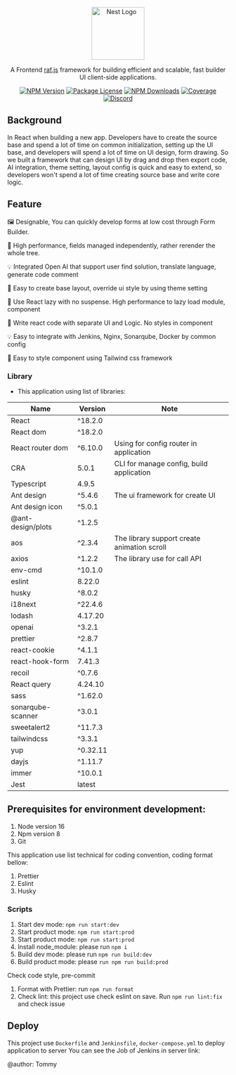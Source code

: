 <p align="center">
  <a href="https://github.com/duynk2903/react-ant-framework" target="blank"><img src="https://gw.alipayobjects.com/zos/antfincdn/upvrAjAPQX/Logo_Tech%252520UI.svg" width="120" alt="Nest Logo" /></a>
</p>
 <p align="center">A Frontend <a href="https://github.com/duynk2903/react-ant-framework" target="_blank">raf.js</a> framework for building efficient and scalable, fast builder UI client-side applications.</p>
    <p align="center">
<a href="#" target="_blank"><img src="https://img.shields.io/npm/v/core.svg" alt="NPM Version" /></a>
<a href="#" target="_blank"><img src="https://img.shields.io/npm/l/core.svg" alt="Package License" /></a>
<a href="#" target="_blank"><img src="https://img.shields.io/npm/dm/common.svg" alt="NPM Downloads" /></a>
<a href="#" target="_blank"><img src="https://coveralls.io/repos/github/raf/badge.svg?branch=master#9" alt="Coverage" /></a>
<a href="#" target="_blank"><img src="https://img.shields.io/badge/discord-online-brightgreen.svg" alt="Discord"/></a>
</p>

## Background
In React when building a new app. Developers have to create the source base and spend a lot of time on common initialization, setting up the UI base, and developers will spend a lot of time on UI design, form drawing. So we built a framework that can design UI by drag and drop then export code, AI integration, theme setting, layout config is quick and easy to extend, so developers won't spend a lot of time creating source base and write core logic.

## Feature
<p>🖼 Designable, You can quickly develop forms at low cost through Form Builder.</p>
<p>🚀 High performance, fields managed independently, rather rerender the whole tree.</p>
<p>💡 Integrated Open AI that support user find solution, translate language, generate code comment</p>
<p>🎨 Easy to create base layout, override ui style by using theme setting</p>
<p>🏅 Use React lazy with no suspense. High performance to lazy load module, component</p>
<p>🌯 Write react code with separate UI and Logic. No styles in component</p>
<p>💡 Easy to integrate with Jenkins, Nginx, Sonarqube, Docker by common config</p>
<p>🎨 Easy to style component using Tailwind css framework</p>

### Library
- This application using list of libraries:

| Name                               | Version                | Note                                        |
|------------------------------------|------------------------|---------------------------------------------|
| React                              | ^18.2.0                |                                             |
| React dom                          | ^18.2.0                |                                             |
| React router dom                   | ^6.10.0                | Using for config router in application      |
| CRA                                | 5.0.1                  | CLI for manage config, build application    |
| Typescript                         | 4.9.5                  |                                             |
| Ant design                         | ^5.4.6                 | The ui framework for create UI              |
| Ant design icon                    | ^5.0.1                 |                                             |
| @ant-design/plots                  | ^1.2.5                 |                                             |
| aos                                | ^2.3.4                 | The library support create animation scroll |
| axios                              | ^1.2.2                 | The library use for call API                |
| env-cmd                            | ^10.1.0                |                                             |
| eslint                             | 8.22.0                 |                                             |
| husky                              | ^8.0.2                 |                                             |
| i18next                            | ^22.4.6                |                                             |
| lodash                             | 4.17.20                |                                             |
| openai                             | ^3.2.1                 |                                             |
| prettier                           | ^2.8.7                 |                                             |
| react-cookie                       | ^4.1.1                 |                                             |
| react-hook-form                    | 7.41.3                 |                                             |
| recoil                             | ^0.7.6                 |                                             |
| React query                        | 4.24.10                |                                             |
| sass                               | ^1.62.0                |                                             |
| sonarqube-scanner                  | ^3.0.1                 |                                             |
| sweetalert2                        | ^11.7.3                |                                             |
| tailwindcss                        | ^3.3.1                 |                                             |
| yup                                | ^0.32.11               |                                             |
| dayjs                              | ^1.11.7                |                                             |
| immer                              | ^10.0.1                |                                             |
| Jest                               | latest                 |                                             |

## Prerequisites for environment development:
1. Node version 16
2. Npm version 8
3. Git

This application use list technical for coding convention, coding format bellow:
1. Prettier
2. Eslint
3. Husky

### Scripts
1. Start dev mode: `npm run start:dev`
2. Start product mode: `npm run start:prod`
3. Start product mode: `npm run start:prod`
4. Install node_module: please run `npm i`
5. Build dev mode: please run `npm run build:dev`
6. Build product mode: please `run npm run build:prod`

Check code style, pre-commit
1. Format with Prettier: run `npm run format`
2. Check lint: this project use check eslint on save. Run `npm run lint:fix` and check issue

## Deploy
This project use `Dockerfile` and `Jenkinsfile`, `docker-compose.yml` to deploy application to server You can see the Job of Jenkins in server link:

@author: Tommy
